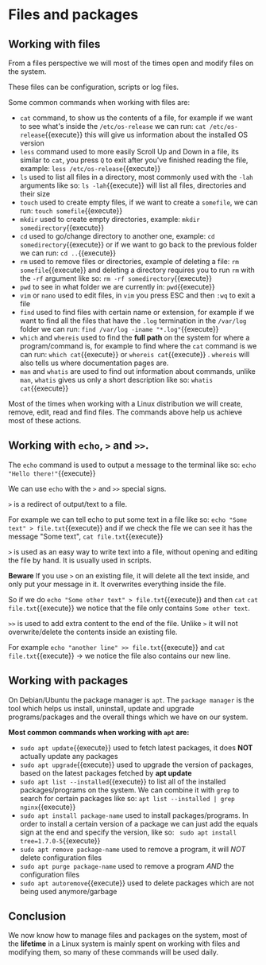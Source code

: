 # Files and packages

## Working with files

From a files perspective we will most of the times open and modify files on the system.

These files can be configuration, scripts or log files.


Some common commands when working with files are:

  - `cat` command, to show us the contents of a file, for example if we want to see what's inside the `/etc/os-release` we can run: `cat /etc/os-release`{{execute}} this will give us information about the installed OS version
  - `less` command used to more easily Scroll Up and Down in a file, its similar to `cat`, you press `Q` to exit after you've finished reading the file, example: `less /etc/os-release`{{execute}}
  - `ls` used to list all files in a directory, most commonly used with the `-lah` arguments like so: `ls -lah`{{execute}} will list all files, directories and their size
  - `touch` used to create empty files, if we want to create a `somefile`, we can run: `touch somefile`{{execute}}
  - `mkdir` used to create empty directories, example: `mkdir somedirectory`{{execute}}
  - `cd` used to go/change directory to another one, example: `cd somedirectory`{{execute}} or if we want to go back to the previous folder we can run: `cd ..`{{execute}}
  - `rm` used to remove files or directories, example of deleting a file: `rm somefile`{{execute}} and deleting a directory requires you to run `rm` with the `-rf` argument like so: `rm -rf somedirectory`{{execute}}
  - `pwd` to see in what folder we are currently in: `pwd`{{execute}}
  - `vim` or `nano` used to edit files, in `vim` you press ESC and then `:wq` to exit a file
  - `find` used to find files with certain name or extension, for example if we want to find all the files that have the `.log` termination in the `/var/log` folder we can run: `find /var/log -iname "*.log"`{{execute}}
  - `which` and `whereis` used to find the **full path** on the system for where a program/command is, for example to find where the `cat` command is we can run: `which cat`{{execute}} or `whereis cat`{{execute}} . `whereis` will also tells us where documentation pages are.
  - `man` and `whatis` are used to find out information about commands, unlike `man`, `whatis` gives us only a short description like so: `whatis cat`{{execute}}

Most of the times when working with a Linux distribution we will create, remove, edit, read and find files. The commands above help us achieve most of these actions.

## Working with `echo`, `>` and `>>`.

The `echo` command is used to output a message to the terminal like so: `echo "Hello there!"`{{execute}}

We can use `echo` with the `>` and `>>` special signs.

`>` is a redirect of output/text to a file.

For example we can tell echo to put some text in a file like so: `echo "Some text" > file.txt`{{execute}} and if we check the file we can see it has the message "Some text", `cat file.txt`{{execute}}

`>` is used as an easy way to write text into a file, without opening and editing the file by hand. It is usually used in scripts.

**Beware** If you use `>` on an existing file, it will delete all the text inside, and only put your message in it. It overwrites everything inside the file.

So if we do `echo "Some other text" > file.txt`{{execute}} and then `cat` `cat file.txt`{{execute}} we notice that the file only contains `Some other text`.

`>>` is used to add extra content to the end of the file. Unlike `>` it will not overwrite/delete the contents inside an existing file.

For example `echo "another line" >> file.txt`{{execute}} and `cat file.txt`{{execute}} -> we notice the file also contains our new line.


## Working with packages

On Debian/Ubuntu the package manager is `apt`. The `package manager` is the tool which helps us install, uninstall, update and upgrade programs/packages and the overall things which we have on our system.

**Most common commands when working with `apt` are:**

  - `sudo apt update`{{execute}} used to fetch latest packages, it does **NOT** actually update any packages
  - `sudo apt upgrade`{{execute}} used to upgrade the version of packages, based on the latest packages fetched by **apt update**
  - `sudo apt list --installed`{{execute}} to list all of the installed packages/programs on the system. We can combine it with `grep` to search for certain packages like so: `apt list --installed | grep nginx`{{execute}}
  - `sudo apt install package-name` used to install packages/programs. In order to install a certain version of a package we can just add the equals sign at the end and specify the version, like so: ` sudo apt install tree=1.7.0-5`{{execute}}
  - `sudo apt remove package-name` used to remove a program, it will *NOT* delete configuration files
  - `sudo apt purge package-name` used to remove a program *AND* the configuration files
  - `sudo apt autoremove`{{execute}} used to delete packages which are not being used anymore/garbage


## Conclusion

We now know how to manage files and packages on the system, most of the **lifetime** in a Linux system is mainly spent on working with files and modifying them, so many of these commands will be used daily.


